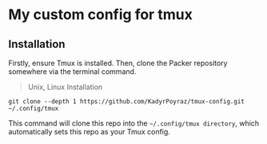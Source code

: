 # My custom config for tmux

## Installation
Firstly, ensure Tmux is installed.
Then, clone the Packer repository somewhere via the terminal command.

> Unix, Linux Installation
```shell
git clone --depth 1 https://github.com/KadyrPoyraz/tmux-config.git ~/.config/tmux
```
This command will clone this repo into the `~/.config/tmux directory`, which automatically sets this repo as your Tmux config.

